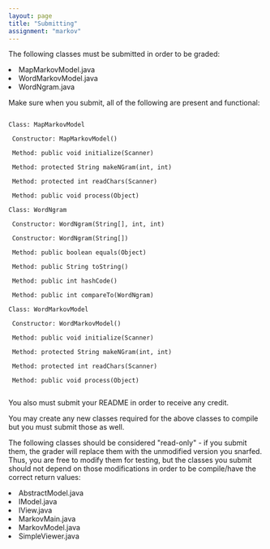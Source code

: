 ```yaml
---
layout: page
title: "Submitting"
assignment: "markov"
---
```


The following classes must be submitted in order to be graded:
<li> MapMarkovModel.java </li>
<li> WordMarkovModel.java </li>
<li> WordNgram.java </li>

Make sure when you submit, all of the following are present and functional:

<code>
Class: MapMarkovModel<br>
&nbsp;Constructor: MapMarkovModel()<br>
&nbsp;Method: public void initialize(Scanner)<br>
&nbsp;Method: protected String makeNGram(int, int)<br>
&nbsp;Method: protected int readChars(Scanner)<br>
&nbsp;Method: public void process(Object)<br>
Class: WordNgram<br>
&nbsp;Constructor: WordNgram(String[], int, int)<br>
&nbsp;Constructor: WordNgram(String[])<br>
&nbsp;Method: public boolean equals(Object)<br>
&nbsp;Method: public String toString()<br>
&nbsp;Method: public int hashCode()<br>
&nbsp;Method: public int compareTo(WordNgram)<br>
Class: WordMarkovModel<br>
&nbsp;Constructor: WordMarkovModel()<br>
&nbsp;Method: public void initialize(Scanner)<br>
&nbsp;Method: protected String makeNGram(int, int)<br>
&nbsp;Method: protected int readChars(Scanner)<br>
&nbsp;Method: public void process(Object)<br>
</code>

You also must submit your README in order to receive any credit.

You may create any new classes required for the above classes to compile but you must submit those as well.

The following classes should be considered "read-only" - if you submit them, the grader will replace them with the unmodified version you snarfed. Thus, you are free to modify them for testing, but the classes you submit should not depend on those modifications in order to be compile/have the correct return values:
<li> AbstractModel.java </li>
<li> IModel.java </li>
<li> IView.java </li>
<li> MarkovMain.java </li>
<li> MarkovModel.java </li>
<li> SimpleViewer.java </li>

